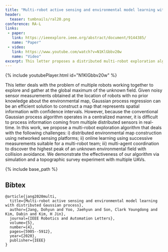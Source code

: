 ```yaml
---
title: "Multi-robot active sensing and environmental model learning with distributed Gaussian process"
header:
  teaser: tumbnails/ral20.png
conference: RA-L
links: 
 - paper: 
   link: https://ieeexplore.ieee.org/abstract/document/9144385/
   name: "Paper"
 - video:
   link: https://www.youtube.com/watch?v=N1KlGbbv20w
   name: "Video"
excerpt: This letter proposes a distributed multi-robot exploration algorithm that enables real-time mapping and peak-seeking in unknown environments using Gaussian process regression. The approach supports online learning, decentralized coordination, and collision avoidance, and is validated through simulations and real-world UAV experiments.
---
```


{% include youtubePlayer.html id="N1KlGbbv20w" %}

This letter deals with the problem of multiple robots working together to explore and gather at the global maximum of the unknown field. Given noisy sensor measurements obtained at the location of robots with no prior knowledge about the environmental map, Gaussian process regression can be an efficient solution to construct a map that represents spatial information with confidence intervals. However, because the conventional Gaussian process algorithm operates in a centralized manner, it is difficult to process information coming from multiple distributed sensors in real-time. In this work, we propose a multi-robot exploration algorithm that deals with the following challenges: i) distributed environmental map construction using networked sensing platforms; ii) online learning using successive measurements suitable for a multi-robot team; iii) multi-agent coordination to discover the highest peak of an unknown environmental field with collision avoidance. We demonstrate the effectiveness of our algorithm via simulation and a topographic survey experiment with multiple UAVs.

{% include base_path %}

## Bibtex <a id="bibtex"></a>
```
@article{jang2020multi,
  title={Multi-robot active sensing and environmental model learning with distributed Gaussian process},
  author={Jang, Dohyun and Yoo, Jaehyun and Son, Clark Youngdong and Kim, Dabin and Kim, H Jin},
  journal={IEEE Robotics and Automation Letters},
  volume={5},
  number={4},
  pages={5905--5912},
  year={2020},
  publisher={IEEE}
}
```